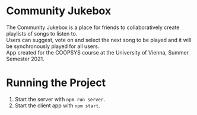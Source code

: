 # Community Jukebox
The Community Jukebox is a place for friends to collaboratively create playlists of songs to listen to.  
Users can suggest, vote on and select the next song to be played and it will be synchronously played for all users.  
App created for the COOPSYS course at the University of Vienna, Summer Semester 2021.
# Running the Project
1. Start the server with `npm run server`.
2. Start the client app with `npm start`.
